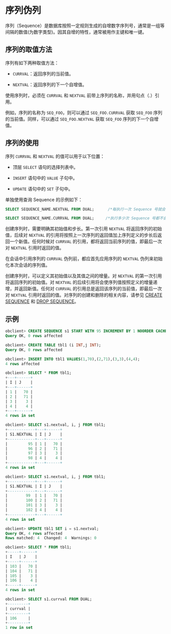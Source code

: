 # 序列伪列

序列（Sequence）是数据库按照一定规则生成的自增数字序列号，通常是一组等间隔的数值(为数字类型)。因其自增的特性，通常被用作主键和唯一键。

## 序列的取值方法

序列有如下两种取值方法：

* `CURRVAL`：返回序列的当前值。

* `NEXTVAL`：返回序列的下一个自增值。

使用序列时，必须在 `CURRVAL` 和 `NEXTVAL` 前带上序列的名称，并用句点（.）引用。

例如，序列的名称为 `SEQ_FOO`，则可以通过 `SEQ_FOO.CURRVAL` 获取 `SEQ_FOO` 序列的当前值。同样，可以通过 `SEQ_FOO.NEXTVAL` 获取 `SEQ_FOO` 序列的下一个自增值。

## 序列的使用

序列 `CURRVAL` 和 `NEXTVAL` 的值可以用于以下位置：

* 顶层 `SELECT` 语句的选择列表中。

* `INSERT` 语句中的 `VALUE` 子句中。

* `UPDATE` 语句中的 `SET` 子句中。

单独使用查询 Sequence 的示例如下：

```sql
SELECT SEQUENCE_NAME.NEXTVAL FROM DUAL;      /*每执行一次 Sequence 号就会增加*/

SELECT SEQUENCE_NAME.CURRVAL FROM DUAL;     /*执行多少次 Sequence 号都不会变化*/
```

创建序列时，需要明确其初始值和步长。第一次引用 `NEXTVAL` 将返回序列的初始值，后续对 `NEXTVAL` 的引用将按照上一次序列的返回值加上序列定义的步长后返回一个新值。任何时候对 `CURRVAL` 的引用，都将返回当前序列的值，即最后一次对 `NEXTVAL` 引用时返回的值。

在会话中引用序列的 `CURRVAL` 伪列前，都应首先应用序列的 `NEXTVAL` 伪列来初始化本次会话的序列值。

创建序列时，可以定义其初始值以及其值之间的增量。对 `NEXTVAL` 的第一次引用将返回序列的初始值。对 `NEXTVAL` 的后续引用将会使序列值按照定义的增量递增，并返回新值。任何对 `CURRVAL` 的引用总是返回该序列的当前值，即最后一次对 `NEXTVAL` 引用时返回的值。对序列的创建和删除的相关内容，请参见 [CREATE SEQUENCE](../3.common-tenant-oracle-mode/9.sql-statement-1/1.DDL-1/22.create-sequence.md) 和 [DROP SEQUENCE](../3.common-tenant-oracle-mode/9.sql-statement-1/1.DDL-1/37.drop-sequence.md)。

## 示例

```sql
obclient> CREATE SEQUENCE s1 START WITH 95 INCREMENT BY 1 NOORDER CACHE 10000;
Query OK, 0 rows affected

obclient> CREATE TABLE tbl1 (i INT,j INT);
Query OK, 0 rows affected

obclient> INSERT INTO tbl1 VALUES(1,70),(2,71),(3,3),(4,4);
4 rows affected

obclient> SELECT * FROM tbl1;
+---+------+
| I | J    |
+---+------+
| 1 |   70 |
| 2 |   71 |
| 3 |    3 |
| 4 |    4 |
+---+------+
4 rows in set 

obclient> SELECT s1.nextval, i, j FROM tbl1;
+------------+---+------+
| S1.NEXTVAL | I | J    |
+------------+---+------+
|         95 | 1 |   70 |
|         96 | 2 |   71 |
|         97 | 3 |    3 |
|         98 | 4 |    4 |
+------------+---+------+
4 rows in set

obclient> SELECT s1.nextval, i, j FROM tbl1;
+------------+---+------+
| S1.NEXTVAL | I | J    |
+------------+---+------+
|        99  | 1 |   70 |
|        100 | 2 |   71 |
|        101 | 3 |    3 |
|        102 | 4 |    4 |
+------------+---+------+
4 rows in set

obclient> UPDATE tbl1 SET i = s1.nextval;
Query OK, 4 rows affected
Rows matched: 4  Changed: 4  Warnings: 0

obclient> SELECT * FROM tbl1;
+-----+------+
| I   | J    |
+-----+------+
| 103 |   70 |
| 104 |   71 |
| 105 |    3 |
| 106 |    4 |
+-----+------+
4 rows in set 

obclient> SELECT s1.currval FROM DUAL;
+---------+
| currval |
+---------+
| 106     | 
+---------+
1 row in set
```
